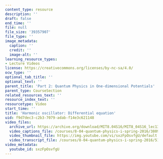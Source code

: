 ```yaml
---
content_type: resource
description: ''
draft: false
end_time: ''
file: null
file_size: '39357907'
file_type: ''
image_metadata:
  caption: ''
  credit: ''
  image-alt: ''
learning_resource_types:
- Lecture Videos
license: https://creativecommons.org/licenses/by-nc-sa/4.0/
ocw_type: ''
optional_tab_title: ''
optional_text: ''
parent_title: 'Part 2: Quantum Physics in One-dimensional Potentials'
parent_type: CourseSection
related_resources_text: ''
resource_index_text: ''
resourcetype: Video
start_time: ''
title: 'Harmonic oscillator: Differential equation'
uid: f9d7dec3-c2b3-7079-adab-f14e3c621148
video_files:
  archive_url: https://archive.org/download/MIT8.04S16/MIT8_04S16_lec13_s4_300k.mp4
  video_captions_file: /courses/8-04-quantum-physics-i-spring-2016/38095c1d192459dc95d4ec3c8512d922_sxzFpOsvfgU.vtt
  video_thumbnail_file: https://img.youtube.com/vi/sxzFpOsvfgU/default.jpg
  video_transcript_file: /courses/8-04-quantum-physics-i-spring-2016/51fa2f3d297e2a72e329b582e9f7a2c8_sxzFpOsvfgU.pdf
video_metadata:
  youtube_id: sxzFpOsvfgU
---
```

